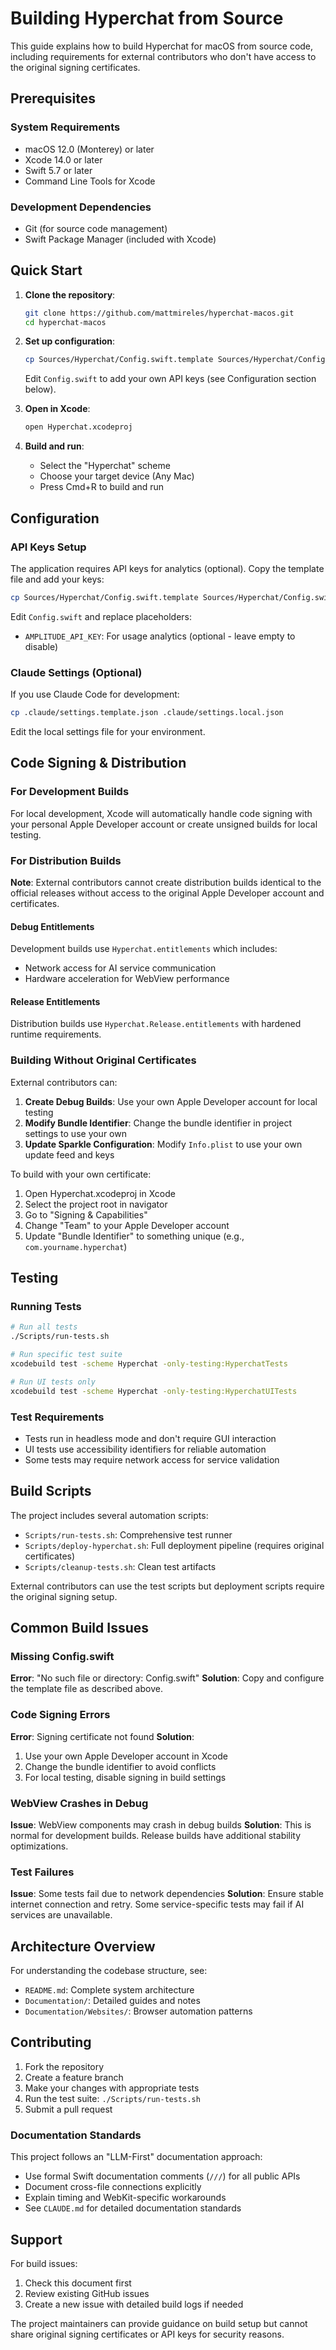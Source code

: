 # Building Hyperchat from Source

This guide explains how to build Hyperchat for macOS from source code, including requirements for external contributors who don't have access to the original signing certificates.

## Prerequisites

### System Requirements
- macOS 12.0 (Monterey) or later
- Xcode 14.0 or later
- Swift 5.7 or later
- Command Line Tools for Xcode

### Development Dependencies
- Git (for source code management)
- Swift Package Manager (included with Xcode)

## Quick Start

1. **Clone the repository**:
   ```bash
   git clone https://github.com/mattmireles/hyperchat-macos.git
   cd hyperchat-macos
   ```

2. **Set up configuration**:
   ```bash
   cp Sources/Hyperchat/Config.swift.template Sources/Hyperchat/Config.swift
   ```
   Edit `Config.swift` to add your own API keys (see Configuration section below).

3. **Open in Xcode**:
   ```bash
   open Hyperchat.xcodeproj
   ```

4. **Build and run**:
   - Select the "Hyperchat" scheme
   - Choose your target device (Any Mac)
   - Press Cmd+R to build and run

## Configuration

### API Keys Setup

The application requires API keys for analytics (optional). Copy the template file and add your keys:

```bash
cp Sources/Hyperchat/Config.swift.template Sources/Hyperchat/Config.swift
```

Edit `Config.swift` and replace placeholders:
- `AMPLITUDE_API_KEY`: For usage analytics (optional - leave empty to disable)

### Claude Settings (Optional)

If you use Claude Code for development:
```bash
cp .claude/settings.template.json .claude/settings.local.json
```
Edit the local settings file for your environment.

## Code Signing & Distribution

### For Development Builds

For local development, Xcode will automatically handle code signing with your personal Apple Developer account or create unsigned builds for local testing.

### For Distribution Builds

**Note**: External contributors cannot create distribution builds identical to the official releases without access to the original Apple Developer account and certificates.

#### Debug Entitlements
Development builds use `Hyperchat.entitlements` which includes:
- Network access for AI service communication
- Hardware acceleration for WebView performance

#### Release Entitlements
Distribution builds use `Hyperchat.Release.entitlements` with hardened runtime requirements.

### Building Without Original Certificates

External contributors can:

1. **Create Debug Builds**: Use your own Apple Developer account for local testing
2. **Modify Bundle Identifier**: Change the bundle identifier in project settings to use your own
3. **Update Sparkle Configuration**: Modify `Info.plist` to use your own update feed and keys

To build with your own certificate:
1. Open Hyperchat.xcodeproj in Xcode
2. Select the project root in navigator
3. Go to "Signing & Capabilities"
4. Change "Team" to your Apple Developer account
5. Update "Bundle Identifier" to something unique (e.g., `com.yourname.hyperchat`)

## Testing

### Running Tests

```bash
# Run all tests
./Scripts/run-tests.sh

# Run specific test suite
xcodebuild test -scheme Hyperchat -only-testing:HyperchatTests

# Run UI tests only
xcodebuild test -scheme Hyperchat -only-testing:HyperchatUITests
```

### Test Requirements

- Tests run in headless mode and don't require GUI interaction
- UI tests use accessibility identifiers for reliable automation
- Some tests may require network access for service validation

## Build Scripts

The project includes several automation scripts:

- `Scripts/run-tests.sh`: Comprehensive test runner
- `Scripts/deploy-hyperchat.sh`: Full deployment pipeline (requires original certificates)
- `Scripts/cleanup-tests.sh`: Clean test artifacts

External contributors can use the test scripts but deployment scripts require the original signing setup.

## Common Build Issues

### Missing Config.swift
**Error**: "No such file or directory: Config.swift"
**Solution**: Copy and configure the template file as described above.

### Code Signing Errors
**Error**: Signing certificate not found
**Solution**: 
1. Use your own Apple Developer account in Xcode
2. Change the bundle identifier to avoid conflicts
3. For local testing, disable signing in build settings

### WebView Crashes in Debug
**Issue**: WebView components may crash in debug builds
**Solution**: This is normal for development builds. Release builds have additional stability optimizations.

### Test Failures
**Issue**: Some tests fail due to network dependencies
**Solution**: Ensure stable internet connection and retry. Some service-specific tests may fail if AI services are unavailable.

## Architecture Overview

For understanding the codebase structure, see:
- `README.md`: Complete system architecture
- `Documentation/`: Detailed guides and notes
- `Documentation/Websites/`: Browser automation patterns

## Contributing

1. Fork the repository
2. Create a feature branch
3. Make your changes with appropriate tests
4. Run the test suite: `./Scripts/run-tests.sh`
5. Submit a pull request

### Documentation Standards

This project follows an "LLM-First" documentation approach:
- Use formal Swift documentation comments (`///`) for all public APIs
- Document cross-file connections explicitly
- Explain timing and WebKit-specific workarounds
- See `CLAUDE.md` for detailed documentation standards

## Support

For build issues:
1. Check this document first
2. Review existing GitHub issues
3. Create a new issue with detailed build logs if needed

The project maintainers can provide guidance on build setup but cannot share original signing certificates or API keys for security reasons.